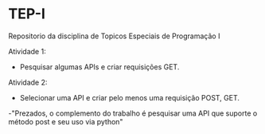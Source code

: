 # TEP-I
Repositorio da disciplina de Topicos Especiais de Programação I

Atividade 1:
- Pesquisar algumas APIs e criar requisições GET.

Atividade 2:
- Selecionar uma API e criar pelo menos uma requisição POST, GET.

-"Prezados, o complemento do trabalho é pesquisar uma API que suporte o método post e seu uso via python"
